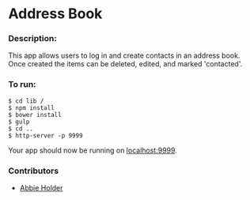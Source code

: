 # Address Book


### Description:  
This app allows users to log in and create contacts in an address book.  Once created the items can be deleted, edited, and marked 'contacted'.  

### To run:
```
$ cd lib /
$ npm install
$ bower install
$ gulp
$ cd ..
$ http-server -p 9999
```

Your app should now be running on [localhost:9999](http://localhost:9999/).



### Contributors
- [Abbie Holder](https://github.com/abidina)